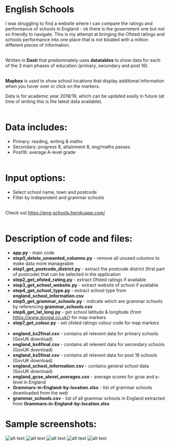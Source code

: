 # English Schools

I was struggling to find a website where I can compare the ratings and performance of schools in England - ok there is the government one but not so friendly to navigate. This is my attempt at bringing the Ofsted ratings and schools performance into one place that is not bloated with a million different pieces of information.<br><br>

Written in **Dash** that predominately uses **datatables** to show data for each of the 3 main phases of education (primary, secondary and post 16).<br><br>

**Mapbox** is used to show school locations that display additional information when you hover over or click on the markers.

Data is for academic year 2018/19, which can be updated easily in future (at time of writing this is the latest data available).<br><br>

# Data includes:
  - Primary: reading, writing & maths
  - Secondary: progress 8, attainment 8, eng/maths passes
  - Post16: average A-level grade<br><br>

# Input options:
- Select school name, town and postcode
- Filter by independent and grammar schools<br><br>

Check out https://eng-schools.herokuapp.com/<br><br>

# Description of code and files:
- **app.py** - main code
- **step0_delete_unwanted_columns.py** - remove all unused columns to make data more manageable
- **step1_get_postcode_district.py** - extract the postcode district (first part of postcode) that can be selected in the application
- **step2_get_ofsted_rating.py** - extract Ofsted ratings if available
- **step3_get_school_website.py** - extract website of school if available 
- **step4_get_school_type.py** - extract school type from **england_school_information.csv**
- **step5_get_grammar_schools.py** - indicate which are grammar schools by referencing **grammar_schools.csv**
- **step6_get_lat_long.py** - get school latitude & longitude (from https://www.doogal.co.uk/) for map markers
- **step7_get_colour.py** - set ofsted ratings colour code for map markers<br><br>
- **england_ks2final.csv** - contains all relevent data for primary schools (GovUK download)
- **england_ks4final.csv** - contains all relevent data for secondary schools (GovUK download)
- **england_ks5final.csv** - contains all relevent data for post 16 schools (GovUK download)
- **england_school_information.csv** - contains general school data (GovUK download)
- **england_gcse_alevel_averages.csv** - average scores for gcse and a-level in England
- **Grammars-in-England-by-location.xlsx** - list of grammar schools downloaded from the web
- **grammar_schools.csv** - list of all grammar schools in England extracted from **Grammars-in-England-by-location.xlsx**


# Sample screenshots:
![alt text](https://github.com/waiky8/eng-schools/blob/main/screenshot_1.jpg)
![alt text](https://github.com/waiky8/eng-schools/blob/main/screenshot_2.jpg)
![alt text](https://github.com/waiky8/eng-schools/blob/main/screenshot_3.jpg)
![alt text](https://github.com/waiky8/eng-schools/blob/main/screenshot_4.jpg)
![alt text](https://github.com/waiky8/eng-schools/blob/main/screenshot_5.jpg)
